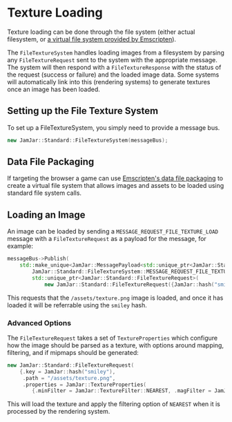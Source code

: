 # Texture Loading

Texture loading can be done through the file system (either actual filesystem, or [a virtual file system provided
by Emscripten](https://emscripten.org/docs/porting/files/index.html)).

The `FileTextureSystem` handles loading images from a filesystem by parsing any `FileTextureRequest` sent to the system
with the appropriate message. The system will then respond with a `FileTextureResponse` with the status of the request
(success or failure) and the loaded image data. Some systems will automatically link into this (rendering systems) to
generate textures once an image has been loaded.

## Setting up the File Texture System

To set up a FileTextureSystem, you simply need to provide a message bus.

```c++
new JamJar::Standard::FileTextureSystem(messageBus);
```

## Data File Packaging

If targeting the browser a game can use [Emscripten's data file
packaging](https://emscripten.org/docs/porting/files/packaging_files.html#packaging-files) to create a virtual file
system that allows images and assets to be loaded using standard file system calls.

## Loading an Image

An image can be loaded by sending a `MESSAGE_REQUEST_FILE_TEXTURE_LOAD` message with a `FileTextureRequest` as a
payload for the message, for example:

```c++
messageBus->Publish(
    std::make_unique<JamJar::MessagePayload<std::unique_ptr<JamJar::Standard::FileTextureRequest>>>(
        JamJar::Standard::FileTextureSystem::MESSAGE_REQUEST_FILE_TEXTURE_LOAD,
        std::unique_ptr<JamJar::Standard::FileTextureRequest>(
            new JamJar::Standard::FileTextureRequest({JamJar::hash("smiley"), "/assets/texture.png"}))));
```

This requests that the `/assets/texture.png` image is loaded, and once it has loaded it will be referrable using the
`smiley` hash.

### Advanced Options

The `FileTextureRequest` takes a set of `TextureProperties` which configure how the image should be parsed as a texture,
with options around mapping, filtering, and if mipmaps should be generated:

```c++
new JamJar::Standard::FileTextureRequest(
    {.key = JamJar::hash("smiley"),
     .path = "/assets/texture.png",
     .properties = JamJar::TextureProperties(
        {.minFilter = JamJar::TextureFilter::NEAREST, .magFilter = JamJar::TextureFilter::NEAREST})});
```

This will load the texture and apply the filtering option of `NEAREST` when it is processed by the rendering system.
